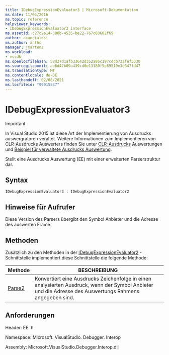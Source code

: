 ```yaml
---
title: IDebugExpressionEvaluator3 | Microsoft-Dokumentation
ms.date: 11/04/2016
ms.topic: reference
helpviewer_keywords:
- IDebugExpressionEvaluator3 interface
ms.assetid: c27c2a14-300b-4535-be22-767c83602f69
author: acangialosi
ms.author: anthc
manager: jmartens
ms.workload:
- vssdk
ms.openlocfilehash: 58d37d1afb33642d352a86c197cdcb72afef5330
ms.sourcegitcommit: ae6d47b09a439cd0e13180f5e89510e3e347fd47
ms.translationtype: MT
ms.contentlocale: de-DE
ms.lasthandoff: 02/08/2021
ms.locfileid: "99915537"
---
```

# <a name="idebugexpressionevaluator3"></a>IDebugExpressionEvaluator3
> [!IMPORTANT]
> In Visual Studio 2015 ist diese Art der Implementierung von Ausdrucks auswergratoren veraltet. Weitere Informationen zum Implementieren von CLR-Ausdrucks Auswerters finden Sie unter [CLR-Ausdrucks](https://github.com/Microsoft/ConcordExtensibilitySamples/wiki/CLR-Expression-Evaluators) Auswertungen und [Beispiel für verwaltete Ausdrucks Auswertung](https://github.com/Microsoft/ConcordExtensibilitySamples/wiki/Managed-Expression-Evaluator-Sample).

 Stellt eine Ausdrucks Auswertung (EE) mit einer erweiterten Parserstruktur dar.

## <a name="syntax"></a>Syntax

```
IDebugExpressionEvaluator3 : IDebugExpressionEvaluator2
```

## <a name="notes-for-callers"></a>Hinweise für Aufrufer
 Diese Version des Parsers übergibt den Symbol Anbieter und die Adresse des auswerten Frame.

## <a name="methods"></a>Methoden
 Zusätzlich zu den Methoden in der [IDebugExpressionEvaluator2](../../../extensibility/debugger/reference/idebugexpressionevaluator2.md) -Schnittstelle implementiert diese Schnittstelle die folgende Methode:

|Methode|BESCHREIBUNG|
|------------|-----------------|
|[Parse2](../../../extensibility/debugger/reference/idebugexpressionevaluator3-parse2.md)|Konvertiert eine Ausdrucks Zeichenfolge in einen analysierten Ausdruck, wenn der Symbol Anbieter und die Adresse des Auswertungs Rahmens angegeben sind.|

## <a name="requirements"></a>Anforderungen
 Header: EE. h

 Namespace: Microsoft. VisualStudio. Debugger. Interop

 Assembly: Microsoft.VisualStudio.Debugger.Interop.dll
